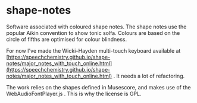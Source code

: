 # shape-notes
Software associated with coloured shape notes. The shape notes use the popular Aikin convention to show tonic solfa. Colours are based on the circle of fifths are optimised for colour blindness.

For now I've made the Wicki–Hayden multi-touch keyboard available at [https://speechchemistry.github.io/shape-notes/major_notes_with_touch_online.html](https://speechchemistry.github.io/shape-notes/major_notes_with_touch_online.html) . It needs a lot of refactoring.

The work relies on the shapes defined in Musescore, and makes use of the WebAudioFontPlayer.js . This is why the license is GPL.
